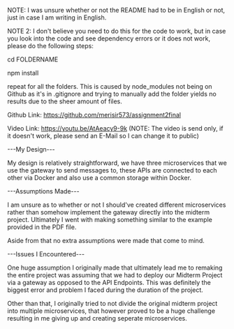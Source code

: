 NOTE: I was unsure whether or not the README had to be in English or not, just in case I am writing in English.

NOTE 2: I don't believe you need to do this for the code to work, but in case you look into the code and see dependency errors or it does not work, please do the following steps:

cd FOLDERNAME

npm install

repeat for all the folders. This is caused by node_modules not being on Github as it's in .gitignore and trying to manually add the folder yields no results due to the sheer amount of files.


Github Link:
https://github.com/merisir573/assignment2final

Video Link:
https://youtu.be/AtAeacy9-9k (NOTE: The video is send only, if it doesn't work, please send an E-Mail so I can change it to public)

---My Design---

My design is relatively straightforward, we have three microservices that we use the gateway to send messages to, these APIs are connected to each other via Docker and also use a common storage within Docker.

---Assumptions Made---

I am unsure as to whether or not I should've created different microservices rather than somehow implement the gateway directly into the midterm project. Ultimately I went with making something similar to the example provided in the PDF file.

Aside from that no extra assumptions were made that come to mind.

---Issues I Encountered---

One huge assumption I originally made that ultimately lead me to remaking the entire project was assuming that we had to deploy our Midterm Project via a gateway as opposed to the API Endpoints. This was definitely the biggest error and problem I faced during the duration of the project.

Other than that, I originally tried to not divide the original midterm project into multiple microservices, that however proved to be a huge challenge resulting in me giving up and creating seperate microservices.
